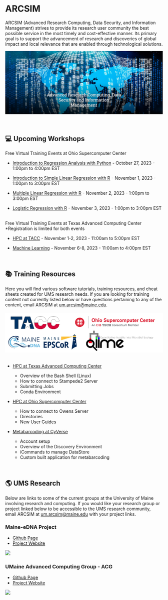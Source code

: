 # ARCSIM


ARCSIM (Advanced Research Computing, Data Security, and Information Management) strives to provide its research user community the best possible service in the most timely and cost-effective manner. Its primary goal is to support the advancement of research and discoveries of global impact and local relevance that are enabled through technological solutions.


![arcsim](https://github.com/umaine-research/.github/blob/main/arcsim.png)

<br />


## 💻  Upcoming Workshops

Free Virtual Training Events at Ohio Supercomputer Center
- [Introduction to Regression Analysis with Python](https://www.osc.edu/calendar/events/2023_10_27-webinar_introduction_to_regression_analysis_with_python) - October 27, 2023 - 1:00pm to 4:00pm EST

- [Introduction to Simple Linear Regression with R](https://www.osc.edu/calendar/events/2023_11_01-webinar_introduction_to_simple_linear_regression_with_r) - November 1, 2023 - 1:00pm to 3:00pm EST

- [Multiple Linear Regression with R](https://www.osc.edu/calendar/events/2023_11_02-webinar_multiple_linear_regression_with_r) - November 2, 2023 - 1:00pm to 3:00pm EST

- [Logistic Regression with R](https://www.osc.edu/calendar/events/2023_11_03-webinar_logistic_regression_with_r) - November 3, 2023 - 1:00pm to 3:00pm EST

<br>
Free Virtual Training Events at Texas Advanced Computing Center 
*Registration is limited for both events

- [HPC at TACC](https://tacc.utexas.edu/use-tacc/training/2023/hpc-tacc/) - November 1-2, 2023 - 11:00am to 5:00pm EST

- [Machine Learning](https://tacc.utexas.edu/use-tacc/training/2023/machine-learning/) - November 6-8, 2023 - 11:00am to 4:00pm EST


<br>

## 📚 Training Resources

Here you will find various software tutorials, training resources, and cheat sheets created for UMS research needs. If you are looking for training content not currently listed below or have questions pertaining to any of the content, email ARCSIM at <um.arcsim@maine.edu>.
<br>
<br>
<img src="https://github.com/umaine-research/TACC_Training/blob/main/logos.png" width="550">
<br>
<br>

- [HPC at Texas Advanced Computing Center](https://github.com/umaine-research/TACC_Training/wiki)

  - Overview of the Bash Shell (Linux)
  - How to connect to Stampede2 Server
  - Submitting Jobs
  - Conda Environment

- [HPC at Ohio Supercomputer Center](https://github.com/umaine-research/OSC_Training/wiki)

  - How to connect to Owens Server
  - Directories
  - New User Guides

- [Metabarcoding at CyVerse](https://github.com/umaine-research/metebarcoding-docker/wiki)

  - Account setup
  - Overview of the Discovery Environment
  - iCommands to manage DataStore
  - Custom built application for metabarcoding

<br>

## 🌎  UMS Research

Below are links to some of the current groups at the University of Maine involving research and computing. If you would like your research group or project linked below to be accessible to the UMS research community, email ARCSIM at <um.arcsim@maine.edu> with your project links. 


 ### Maine-eDNA Project

   - [Github Page](https://github.com/Maine-eDNA)
   - [Project Website](https://umaine.edu/edna/)
  <img src="https://umaine.edu/epscor/wp-content/uploads/sites/25/2020/03/MSWC-Large-e1626257540779.png" width="100">
   
 ### UMaine Advanced Computing Group - ACG
  
   - [Github Page](https://github.com/UMaineACG)
   - [Project Website](https://acg.maine.edu/)
  <img src="https://acg.maine.edu/wp-content/uploads/2017/06/cropped-ACG-logo.png" width="100">











